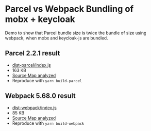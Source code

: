 # Parcel vs Webpack Bundling of mobx + keycloak

Demo to show that Parcel bundle size is twice the bundle of size using webpack, when mobx and keycloak-js are bundled.

## Parcel 2.2.1 result

- [dist-parcel/index.js](dist-parcel/index.js)
- 163 KB
- [Source Map analyzed](dist-parcel/source-map.html)
- Reproduce with `yarn build-parcel`

## Webpack 5.68.0 result

- [dist-webpack/index.js](dist-webpack/index.js)
- 85 KB
- [Source Map analyzed](dist-webpack/source-map.html)
- Reproduce with `yarn build-webpack`
